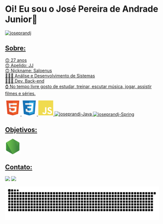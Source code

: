 # Oi! Eu sou o José Pereira de Andrade Junior👋
 <div>
	<a href="https://github.com/joseprandj">
	<img alt="joseprandj" height="170rem" src="https://github-readme-stats.vercel.app/api?username=joseprandj&show_icons=true&theme=gotham&include_all_commits=true&count_private=true" />
<!-- 	<img alt="joseprandj" height="170rem" src="https://github-readme-stats.vercel.app/api/top-langs/?username=joseprandj&layout=default&langs_count=5&theme=gotham&card_width=600rem" /> -->
</div>

## Sobre:
🙃 27 anos <br>
🙃 Apelido: JJ <br>
🙃 Nickname: Saloenus <br>
👨🏾‍💻 Análise e Desenvolvimento de Sistemas <br>
👨🏾‍💻 Dev. Back-end <br>
⌚️ No tempo livre gosto de estudar, treinar, escutar música, jogar, assistir filmes e séries.

<div>
	<img alt="joseprandj-HTML" height="50" width="50" src="https://raw.githubusercontent.com/devicons/devicon/master/icons/html5/html5-original.svg">
	<img alt="joseprandj-CSS" height="50" width="50" src="https://raw.githubusercontent.com/devicons/devicon/master/icons/css3/css3-original.svg">
	<img alt="joseprandj-Js" height="50" width="50" src="https://raw.githubusercontent.com/devicons/devicon/master/icons/javascript/javascript-plain.svg">
	<img alt="joseprandj-Java" height="50" width="50" src="https://raw.githubusercontent.com/devicons/devicon/master/icons/javariginal.svg">
	<img align="center" alt="joseprandj-Spring" height="50" width="50" src="https://raw.githubusercontent.com/simple-icons/simple-icons/develop/icons/spring.svg">
</div>

## Objetivos: 
<div>
	<img align="center" alt="joseprandj-NodeJs" height="50" width="50" src="https://raw.githubusercontent.com/devicons/devicon/master/icons/nodejs/nodejs-original.svg">
</div>

## Contato:
<a href="https://www.linkedin.com/in/joseprandj/" target="_blank">
<img src="https://img.shields.io/badge/LinkedIn-0077B5?style=for-the-badge&logo=linkedin&logoColor=white" target="_blank"></a>	
<a href = "mailto:juniorj53@gmail.com">
<img src="https://img.shields.io/badge/Gmail-D14836?style=for-the-badge&logo=gmail&logoColor=white" target="_blank"></a>

![Snake animation](https://github.com/joseprandj/joseprandj/blob/output/github-contribution-grid-snake.svg)
